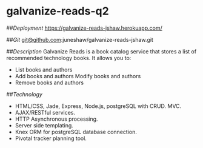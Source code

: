 # galvanize-reads-q2

##_Deployment_
https://galvanize-reads-jshaw.herokuapp.com/

##_Git_
git@github.com:juneshaw/galvanize-reads-jshaw.git

##_Description_
Galvanize Reads is a book catalog service that stores a list of recommended technology books. It allows you to:
* List books and authors
* Add books and authors
Modify books and authors
* Remove books and authors

##_Technology_
* HTML/CSS, Jade, Express, Node.js, postgreSQL with CRUD.
MVC.
* AJAX/RESTful services.
* HTTP Asynchronous processing.
* Server side templating.
* Knex ORM for postgreSQL database connection.
* Pivotal tracker planning tool.
